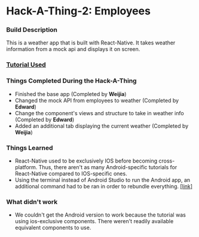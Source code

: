 # Hack-A-Thing-2: Employees

### Build Description
This is a weather app that is built with React-Native. It takes weather information from a mock api and displays it on screen.

### [Tutorial Used](https://medium.com/@MentorMate/best-practices-for-building-an-app-with-react-native-components-7dee3b2b010f)

### Things Completed During the Hack-A-Thing
* Finished the base app (Completed by __Weijia__)
* Changed the mock API from employees to weather (Completed by __Edward__)
* Change the component's views and structure to take in weather info (Completed by __Edward__)
* Added an additional tab displaying the current weather (Completed by __Weijia__)

### Things Learned
* React-Native used to be exclusively IOS before becoming cross-platform. Thus, there aren't as many Android-specific tutorials for React-Native compared to IOS-specific ones.
* Using the terminal instead of Android Studio to run the Android app, an additional command had to be ran in order to rebundle everything. [[link]](https://stackoverflow.com/questions/44446523/unable-to-load-script-from-assets-index-android-bundle-on-windows)

### What didn't work
* We couldn't get the Android version to work because the tutorial was using ios-exclusive components. There weren't readily available equivalent components to use.